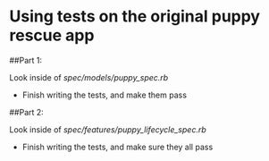 # Using tests on the original puppy rescue app

##Part 1:

Look inside of *spec/models/puppy_spec.rb*

* Finish writing the tests, and make them pass

##Part 2:

Look inside of *spec/features/puppy_lifecycle_spec.rb*

* Finish writing the tests, and make sure they all pass
